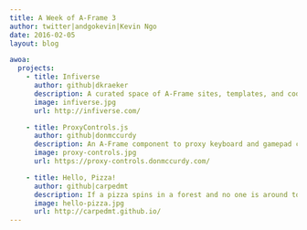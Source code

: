 ```yaml
---
title: A Week of A-Frame 3
author: twitter|andgokevin|Kevin Ngo
date: 2016-02-05
layout: blog

awoa:
  projects:
    - title: Infiverse
      author: github|dkraeker
      description: A curated space of A-Frame sites, templates, and code snippets.
      image: infiverse.jpg
      url: http://infiverse.com/

    - title: ProxyControls.js
      author: github|donmccurdy
      description: An A-Frame component to proxy keyboard and gamepad controls between mobile devices over P2P WebRTC with WebSockets fallback support.
      image: proxy-controls.jpg
      url: https://proxy-controls.donmccurdy.com/

    - title: Hello, Pizza!
      author: github|carpedmt
      description: If a pizza spins in a forest and no one is around to eat it, does it make a sound?
      image: hello-pizza.jpg
      url: http://carpedmt.github.io/
---
```

